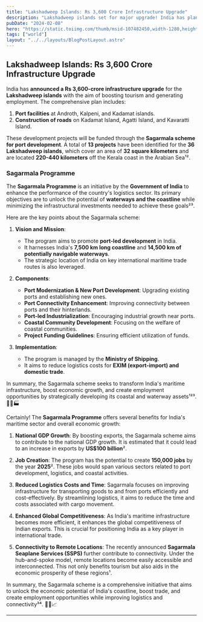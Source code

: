 ```yaml
---
title: "Lakshadweep Islands: Rs 3,600 Crore Infrastructure Upgrade"
description: "Lakshadweep islands set for major upgrade! India has planned a Rs 3,600- crore-plus infrastructure upgrade for the Lakshadweep islands to transform them into a tourist hub."
pubDate: "2024-02-08"
hero: "https://static.toiimg.com/thumb/msid-107482450,width-1280,height-720,resizemode-4/107482450.jpg"
tags: ["world"]
layout: "../../layouts/BlogPostLayout.astro"
---
```

## Lakshadweep Islands: Rs 3,600 Crore Infrastructure Upgrade
India has **announced a Rs 3,600-crore infrastructure upgrade** for the **Lakshadweep islands** with the aim of boosting tourism and generating employment. The comprehensive plan includes:

1. **Port facilities** at Androth, Kalpeni, and Kadamat islands.
2. **Construction of roads** on Kadamat Island, Agatti Island, and Kavaratti Island.

These development projects will be funded through the **Sagarmala scheme for port development**. A total of **13 projects** have been identified for the **36 Lakshadweep islands**, which cover an area of **32 square kilometers** and are located **220-440 kilometers** off the Kerala coast in the Arabian Sea¹².

### Sagarmala Programme
The **Sagarmala Programme** is an initiative by the **Government of India** to enhance the performance of the country's logistics sector. Its primary objectives are to unlock the potential of **waterways and the coastline** while minimizing the infrastructural investments needed to achieve these goals²³.

Here are the key points about the Sagarmala scheme:

1. **Vision and Mission**:
   - The program aims to promote **port-led development** in India.
   - It harnesses India's **7,500 km long coastline** and **14,500 km of potentially navigable waterways**.
   - The strategic location of India on key international maritime trade routes is also leveraged.

2. **Components**:
   - **Port Modernization & New Port Development**: Upgrading existing ports and establishing new ones.
   - **Port Connectivity Enhancement**: Improving connectivity between ports and their hinterlands.
   - **Port-led Industrialization**: Encouraging industrial growth near ports.
   - **Coastal Community Development**: Focusing on the welfare of coastal communities.
   - **Project Funding Guidelines**: Ensuring efficient utilization of funds.

3. **Implementation**:
   - The program is managed by the **Ministry of Shipping**.
   - It aims to reduce logistics costs for **EXIM (export-import) and domestic trade**.

In summary, the Sagarmala scheme seeks to transform India's maritime infrastructure, boost economic growth, and create employment opportunities by strategically developing its coastal and waterway assets¹²³. 🌊🚢🏭

Certainly! The **Sagarmala Programme** offers several benefits for India's maritime sector and overall economic growth:

1. **National GDP Growth**: By boosting exports, the Sagarmala scheme aims to contribute to the national GDP growth. It is estimated that it could lead to an increase in exports by **US$100 billion**².

2. **Job Creation**: The program has the potential to create **150,000 jobs** by the year **2025**². These jobs would span various sectors related to port development, logistics, and coastal activities.

3. **Reduced Logistics Costs and Time**: Sagarmala focuses on improving infrastructure for transporting goods to and from ports efficiently and cost-effectively. By streamlining logistics, it aims to reduce the time and costs associated with cargo movement.

4. **Enhanced Global Competitiveness**: As India's maritime infrastructure becomes more efficient, it enhances the global competitiveness of Indian exports. This is crucial for positioning India as a key player in international trade.

5. **Connectivity to Remote Locations**: The recently announced **Sagarmala Seaplane Services (SSPS)** further contribute to connectivity. Under the hub-and-spoke model, remote locations become easily accessible and interconnected. This not only benefits tourism but also aids in the economic prosperity of these regions¹.

In summary, the Sagarmala scheme is a comprehensive initiative that aims to unlock the economic potential of India's coastline, boost trade, and create employment opportunities while improving logistics and connectivity³⁴. 🌊🚢📈

---